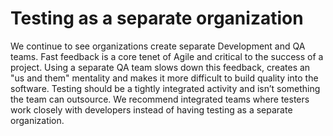 # Testing as a separate organization

We continue to see organizations create separate Development and QA teams. Fast feedback is a core tenet of Agile and critical to the success of a project. Using a separate QA team slows down this feedback, creates an "us and them" mentality and makes it more difficult to build quality into the software. Testing should be a tightly integrated activity and isn’t something the team can outsource. We recommend integrated teams where testers work closely with developers instead of having testing as a separate organization.
